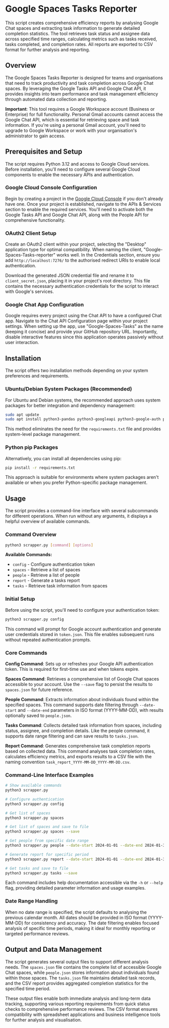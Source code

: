 # Google Spaces Tasks Reporter

This script creates comprehensive efficiency reports by analysing Google Chat spaces and extracting task information to generate detailed completion statistics. The tool retrieves task status and assignee data across specified time ranges, calculating metrics such as tasks received, tasks completed, and completion rates. All reports are exported to CSV format for further analysis and reporting.

## Overview

The Google Spaces Tasks Reporter is designed for teams and organisations that need to track productivity and task completion across Google Chat spaces. By leveraging the Google Tasks API and Google Chat API, it provides insights into team performance and task management efficiency through automated data collection and reporting.

**Important**: This tool requires a Google Workspace account (Business or Enterprise) for full functionality. Personal Gmail accounts cannot access the Google Chat API, which is essential for retrieving space and task information. If you're using a personal Gmail account, you'll need to upgrade to Google Workspace or work with your organisation's administrator to gain access.

## Prerequisites and Setup

The script requires Python 3.12 and access to Google Cloud services. Before installation, you'll need to configure several Google Cloud components to enable the necessary APIs and authentication.

### Google Cloud Console Configuration

Begin by creating a project in the [Google Cloud Console](https://console.cloud.google.com/) if you don't already have one. Once your project is established, navigate to the APIs & Services section to enable the required services. You'll need to activate both the Google Tasks API and Google Chat API, along with the People API for comprehensive functionality.

### OAuth2 Client Setup

Create an OAuth2 client within your project, selecting the "Desktop" application type for optimal compatibility. When naming the client, "Google-Spaces-Tasks-reporter" works well. In the Credentials section, ensure you add `http://localhost:7276/` to the authorised redirect URIs to enable local authentication.

Download the generated JSON credential file and rename it to `client_secret.json`, placing it in your project's root directory. This file contains the necessary authentication credentials for the script to interact with Google's services.

### Google Chat App Configuration

Google requires every project using the Chat API to have a configured Chat app. Navigate to the Chat API Configuration page within your project settings. When setting up the app, use "Google-Spaces-Tasks" as the name (keeping it concise) and provide your GitHub repository URL. Importantly, disable interactive features since this application operates passively without user interaction.

## Installation

The script offers two installation methods depending on your system preferences and requirements.

### Ubuntu/Debian System Packages (Recommended)

For Ubuntu and Debian systems, the recommended approach uses system packages for better integration and dependency management:

```bash
sudo apt update
sudo apt install python3-pandas python3-googleapi python3-google-auth python3-google-auth-oauthlib python3-httplib2 python3-requests
```

This method eliminates the need for the `requirements.txt` file and provides system-level package management.

### Python pip Packages

Alternatively, you can install all dependencies using pip:

```bash
pip install -r requirements.txt
```

This approach is suitable for environments where system packages aren't available or when you prefer Python-specific package management.

## Usage

The script provides a command-line interface with several subcommands for different operations. When run without any arguments, it displays a helpful overview of available commands.

### Command Overview

```bash
python3 scrapper.py [command] [options]
```

**Available Commands:**
- `config` - Configure authentication token
- `spaces` - Retrieve a list of spaces
- `people` - Retrieve a list of people
- `report` - Generate a tasks report
- `tasks` - Retrieve task information from spaces

### Initial Setup

Before using the script, you'll need to configure your authentication token:

```bash
python3 scrapper.py config
```

This command will prompt for Google account authentication and generate user credentials stored in `token.json`. This file enables subsequent runs without repeated authentication prompts.

### Core Commands

**Config Command**: Sets up or refreshes your Google API authentication token. This is required for first-time use and when tokens expire.

**Spaces Command**: Retrieves a comprehensive list of Google Chat spaces accessible to your account. Use the `--save` flag to persist the results to `spaces.json` for future reference.

**People Command**: Extracts information about individuals found within the specified spaces. This command supports date filtering through `--date-start` and `--date-end` parameters in ISO format (YYYY-MM-DD), with results optionally saved to `people.json`.

**Tasks Command**: Collects detailed task information from spaces, including status, assignee, and completion details. Like the people command, it supports date range filtering and can save results to `tasks.json`.

**Report Command**: Generates comprehensive task completion reports based on collected data. This command analyses task completion rates, calculates efficiency metrics, and exports results to a CSV file with the naming convention `task_report_YYYY-MM-DD_YYYY-MM-DD.csv`.

### Command-Line Interface Examples

```bash
# Show available commands
python3 scrapper.py

# Configure authentication
python3 scrapper.py config

# Get list of spaces
python3 scrapper.py spaces

# Get list of spaces and save to file
python3 scrapper.py spaces --save

# Get people from specific date range
python3 scrapper.py people --date-start 2024-01-01 --date-end 2024-01-31

# Generate report for specific period
python3 scrapper.py report --date-start 2024-01-01 --date-end 2024-01-31 --save

# Get tasks and save to file
python3 scrapper.py tasks --save
```

Each command includes help documentation accessible via the `-h` or `--help` flag, providing detailed parameter information and usage examples.

### Date Range Handling

When no date range is specified, the script defaults to analysing the previous calendar month. All dates should be provided in ISO format (YYYY-MM-DD) for consistency and accuracy. The date filtering enables focused analysis of specific time periods, making it ideal for monthly reporting or targeted performance reviews.

## Output and Data Management

The script generates several output files to support different analysis needs. The `spaces.json` file contains the complete list of accessible Google Chat spaces, while `people.json` stores information about individuals found within those spaces. The `tasks.json` file maintains detailed task records, and the CSV report provides aggregated completion statistics for the specified time period.

These output files enable both immediate analysis and long-term data tracking, supporting various reporting requirements from quick status checks to comprehensive performance reviews. The CSV format ensures compatibility with spreadsheet applications and business intelligence tools for further analysis and visualisation.
